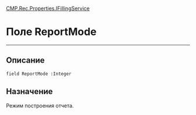 ﻿---
Link: CMP.Rec.Properties.IFillingService.@ReportMode
---

<!---  Навигация
[Имя проекта](#) :
-->
[CMP.Rec.Properties.IFillingService](Default)

# Поле ReportMode
---

## Описание

    field ReportMode :Integer

<!--
## Аргументы{#Args}

### Аргумент1

Описание аргумента 1
-->

## Назначение

Режим построения отчета.

<!--
## Пример

    ReportMode...
-->

